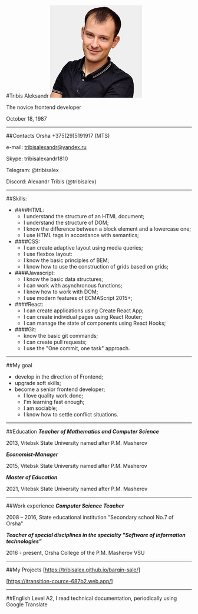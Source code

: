 #Tribis Aleksandr
![logo](photo1.jpg "Photo")

The novice frontend developer

October 18, 1987
*** 
##Contacts
Orsha
+375(29)5191917 (MTS)

e-mail: tribisalexandr@yandex.ru

Skype: tribisalexandr1810

Telegram: @tribisalex

Discord: Alexandr Tribis (@tribisalex)
***
##Skills:
- ####HTML:
    - I understand the structure of an HTML document;
    - I understand the structure of DOM;
    - I know the difference between a block element and a lowercase one;
    - I use HTML tags in accordance with semantics;
- ####CSS:
    - I can create adaptive layout using media queries;
    - I use flexbox layout:
    - I know the basic principles of BEM;
    - I know how to use the construction of grids based on grids;
- ####Javascript:
    - I know the basic data structures;
    - I can work with asynchronous functions;
    - I know how to work with DOM;
    - I use modern features of ECMAScript 2015+;
- ####React:
    - I can create applications using Create React App;
    - I can create individual pages using React Router;
    - I can manage the state of components using React Hooks;
- ####Git:
    - know the basic git commands;
    - I can create pull requests;
    - I use the "One commit, one task" approach.
***
##My goal
- develop in the direction of Frontend;
- upgrade soft skills;
- become a senior frontend developer;
    - I love quality work done;
    - I'm learning fast enough;
    - I am sociable;
    - I know how to settle conflict situations.
****
##Education
***Teacher of Mathematics and Computer Science***

2013, Vitebsk State University named after P.M. Masherov

***Economist-Manager***

2015, Vitebsk State University named after P.M. Masherov
 
***Master of Education***

2021, Vitebsk State University named after P.M. Masherov
****
##Work experience
***Computer Science Teacher***

2008 – 2016, State educational institution "Secondary school No.7 of Orsha"

***Teacher of special disciplines in the specialty "Software of information technologies"***

2016 - present, Orsha College of the P.M. Masherov VSU
***
##My Projects
[https://tribisalex.github.io/bargin-sale/]

[https://itransition-cource-687b2.web.app/]
***
##English
Level A2, I read technical documentation, periodically using Google Translate